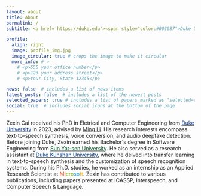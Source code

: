 ```yaml
---
layout: about
title: About
permalink: /
subtitle: <a href='https://duke.edu'><span style="color:#003087">Duke University</span></a>

profile:
  align: right
  image: profile_img.jpg
  image_circular: true # crops the image to make it circular
  more_info: # >
    # <p>555 your office number</p>
    # <p>123 your address street</p>
    # <p>Your City, State 12345</p>

news: false  # includes a list of news items
latest_posts: false  # includes a list of the newest posts
selected_papers: true # includes a list of papers marked as "selected={true}"
social: true  # includes social icons at the bottom of the page
---
```


Zexin Cai received his PhD in Eletrical and Computer Engineering from [<span style="color:#003087">Duke University</span>](https://duke.edu) in 2023, advised by [Ming Li](https://sites.duke.edu/dkusmiip/2022/11/11/bio-of-prof-ming-li/). His research interests encompass text-to-speech synthesis, voice conversion, and audio deepfake detection. Before joining Duke, Zexin earned his Bachelor's degree in Software Engineering from [<span style="color:#015826">Sun Yat-sen University</span>](https://www.sysu.edu.cn). He also served as a research assistant at [<span style="color:#003A81">Duke Kunshan University</span>](https://www.dukekunshan.edu.cn), where he delved into transfer learning in text-to-speech synthesis and the customization of speech recognition systems. During his Ph.D. studies, he worked as an internship as an Applied Research Scientist at <span style="color:#F24F22">Mi</span><span style="color:#7EB900">cro</span><span style="color:#05A3EE">so</span><span style="color:#FEB903">ft</span>. Zexin has contributed to various publications, including papers presented at ICASSP, Interspeech, and Computer Speech & Language.

<!-- Put your address / P.O. box / other info right below your picture. You can also disable any of these elements by editing `profile` property of the YAML header of your `_pages/about.md`. Edit `_bibliography/papers.bib` and Jekyll will render your [publications page](/al-folio/publications/) automatically.

Link to your social media connections, too. This theme is set up to use [Font Awesome icons](https://fontawesome.com/) and [Academicons](https://jpswalsh.github.io/academicons/), like the ones below. Add your Facebook, Twitter, LinkedIn, Google Scholar, or just disable all of them. -->

